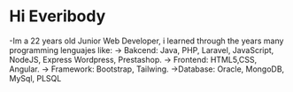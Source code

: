 # Hi Everibody
-Im a 22 years old Junior Web Developer, i learned through the years many programming lenguajes like:
-> Bakcend: Java, PHP, Laravel, JavaScript, NodeJS, Express Wordpress, Prestashop.
-> Frontend: HTML5,CSS, Angular.
-> Framework: Bootstrap, Tailwing.
->Database: Oracle, MongoDB, MySql, PLSQL
